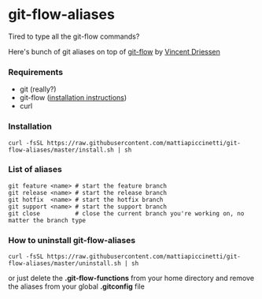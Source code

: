 # git-flow-aliases
Tired to type all the git-flow commands? 

Here's bunch of git aliases on top of [git-flow](https://github.com/nvie/gitflow) by [Vincent Driessen]((https://github.com/nvie))

### Requirements
* git (really?)
* git-flow ([installation instructions](https://github.com/nvie/gitflow/wiki/Installation))
* curl

### Installation
```shell
curl -fsSL https://raw.githubusercontent.com/mattiapiccinetti/git-flow-aliases/master/install.sh | sh
```

### List of aliases
```shell
git feature <name> # start the feature branch
git release <name> # start the release branch
git hotfix  <name> # start the hotfix branch
git support <name> # start the support branch
git close          # close the current branch you're working on, no matter the branch type
```

### How to uninstall git-flow-aliases
```shell
curl -fsSL https://raw.githubusercontent.com/mattiapiccinetti/git-flow-aliases/master/uninstall.sh | sh
```

or just delete the **.git-flow-functions** from your home directory and remove the aliases from your global **.gitconfig** file